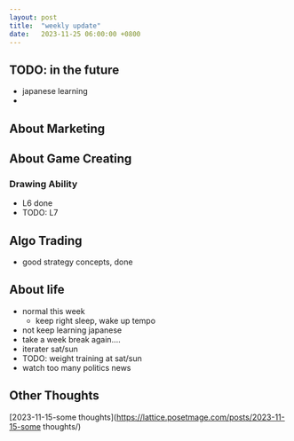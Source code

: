 ```yaml
---
layout: post
title:  "weekly update"
date:   2023-11-25 06:00:00 +0800
---
```


## TODO: in the future
* japanese learning
* 


## About Marketing

## About Game Creating

### Drawing Ability
* L6 done
* TODO: L7

## Algo Trading
* good strategy concepts, done

## About life
* normal this week 
  * keep right sleep, wake up tempo
* not keep learning japanese
* take a week break again....
* iterater sat/sun
* TODO: weight training at sat/sun
* watch too many politics news

## Other Thoughts

[2023-11-15-some thoughts](https://lattice.posetmage.com/posts/2023-11-15-some thoughts/)